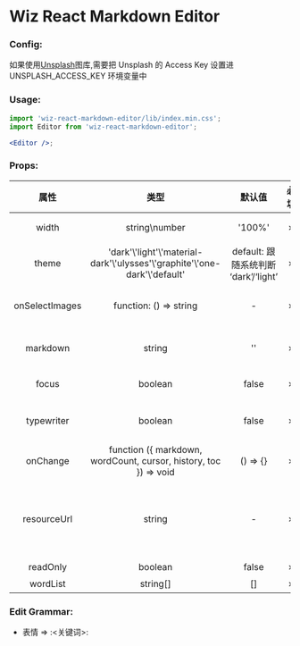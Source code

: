 # Wiz React Markdown Editor

### Config:

如果使用[Unsplash](https://unsplash.com/)图库,需要把 Unsplash 的 Access Key 设置进 UNSPLASH_ACCESS_KEY 环境变量中

### Usage:

```jsx
import 'wiz-react-markdown-editor/lib/index.min.css';
import Editor from 'wiz-react-markdown-editor';

<Editor />;
```

### Props:

|      属性      |                                      类型                                      |                默认值                | 必填 |                                描述                                 |
| :------------: | :----------------------------------------------------------------------------: | :----------------------------------: | :--: | :-----------------------------------------------------------------: |
|     width      |                                 string\number                                  |                '100%'                |  ✗   |                       编辑器可编辑的最大宽度                        |
|     theme      | 'dark'\\'light'\\'material-dark'\\'ulysses'\\'graphite'\\'one-dark'\\'default' | default: 跟随系统判断 ‘dark’/‘light’ |  ✗   |                             编辑器主题                              |
| onSelectImages |                             function: () => string                             |                  -                   |  ✗   |                     选择图片函数, 返回资源路径                      |
|    markdown    |                                     string                                     |                  ''                  |  ✗   |                      初始化时的 markdown 源码                       |
|     focus      |                                    boolean                                     |                false                 |  ✗   |                         是否打开 focus 模式                         |
|   typewriter   |                                    boolean                                     |                false                 |  ✗   |                      是否打开 typewriter 模式                       |
|    onChange    |        function ({ markdown, wordCount, cursor, history, toc }) => void        |               () => {}               |  ✗   |                            内容改变事件                             |
|  resourceUrl   |                                     string                                     |                  -                   |  ✗   | 图片资源路,在添加路径为`index_files/`开头图片资源前面添加的资源路径 |
|    readOnly    |                                    boolean                                     |                false                 |  ✗   |                                只读                                 |
|    wordList    |                                    string[]                                    |                  []                  |  ✗   |                              标签列表                               |

### Edit Grammar:

- 表情 => :<关键词>:
